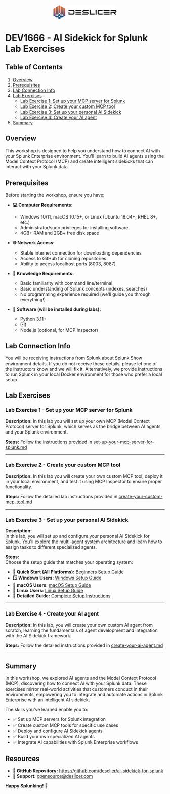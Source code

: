<div align="center">
  <img src="./media/deslicer_white.svg" alt="Deslicer" width="200"/>
</div>

# DEV1666 - AI Sidekick for Splunk Lab Exercises

## Table of Contents

1. [Overview](#overview)
2. [Prerequisites](#prerequisites)
3. [Lab Connection Info](#lab-connection-info)
4. [Lab Exercises](#lab-exercises)
   - [Lab Exercise 1: Set up your MCP server for Splunk](#lab-exercise-1---set-up-your-mcp-server-for-splunk)
   - [Lab Exercise 2: Create your custom MCP tool](#lab-exercise-2---create-your-custom-mcp-tool)
   - [Lab Exercise 3: Set up your personal AI Sidekick](#lab-exercise-3---set-up-your-personal-ai-sidekick)
   - [Lab Exercise 4: Create your AI agent](#lab-exercise-4---create-your-ai-agent)
5. [Summary](#summary)

## Overview

This workshop is designed to help you understand how to connect AI with your Splunk Enterprise environment. You'll learn to build AI agents using the Model Context Protocol (MCP) and create intelligent sidekicks that can interact with your Splunk data.

## Prerequisites

Before starting the workshop, ensure you have:

- **💻 Computer Requirements:**
  - Windows 10/11, macOS 10.15+, or Linux (Ubuntu 18.04+, RHEL 8+, etc.)
  - Administrator/sudo privileges for installing software
  - 4GB+ RAM and 2GB+ free disk space

- **🌐 Network Access:**
  - Stable internet connection for downloading dependencies
  - Access to GitHub for cloning repositories
  - Ability to access localhost ports (8003, 8087)

- **🧠 Knowledge Requirements:**
  - Basic familiarity with command line/terminal
  - Basic understanding of Splunk concepts (indexes, searches)
  - No programming experience required (we'll guide you through everything!)

- **🔧 Software (will be installed during labs):**
  - Python 3.11+
  - Git
  - Node.js (optional, for MCP Inspector)

## Lab Connection Info

You will be receiving instructions from Splunk about Splunk Show environment details. If you do not receive these details, please let one of the instructors know and we will fix it. Alternatively, we provide instructions to run Splunk in your local Docker environment for those who prefer a local setup.

## Lab Exercises

### Lab Exercise 1 - Set up your MCP server for Splunk

**Description:**
In this lab you will set up your own MCP (Model Context Protocol) server for Splunk, which serves as the bridge between AI agents and your Splunk environment.

**Steps:**
Follow the instructions provided in [set-up-your-mcp-server-for-splunk.md](./set-up-your-mcp-server-for-splunk.md)

---

### Lab Exercise 2 - Create your custom MCP tool

**Description:**
In this lab you will create your own custom MCP tool, deploy it in your local environment, and test it using MCP Inspector to ensure proper functionality.

**Steps:**
Follow the detailed lab instructions provided in [create-your-custom-mcp-tool.md](./create-your-custom-mcp-tool.md)

---

### Lab Exercise 3 - Set up your personal AI Sidekick

**Description:**  
In this lab, you will set up and configure your personal AI Sidekick for Splunk. You'll explore the multi-agent system architecture and learn how to assign tasks to different specialized agents.

**Steps:**  
Choose the setup guide that matches your operating system:

- **🚀 Quick Start (All Platforms):** [Beginners Setup Guide](./docs/ai_sidekick/BEGINNERS_SETUP.md)
- **🪟 Windows Users:** [Windows Setup Guide](./docs/ai_sidekick/WINDOWS_GUIDE.md)
- **🍎 macOS Users:** [macOS Setup Guide](./docs/ai_sidekick/MACOS_GUIDE.md)
- **🐧 Linux Users:** [Linux Setup Guide](./docs/ai_sidekick/LINUX_GUIDE.md)
- **📖 Detailed Guide:** [Complete Setup Instructions](./setup-your-personal-ai-sidekick.md)

---

### Lab Exercise 4 - Create your AI agent

**Description:**
In this lab, you will create your own custom AI agent from scratch, learning the fundamentals of agent development and integration with the AI Sidekick framework.

**Steps:**
Follow the detailed instructions provided in [create-your-ai-agent.md](./create-your-ai-agent.md)

---

## Summary

In this workshop, we explored AI agents and the Model Context Protocol (MCP), discovering how to connect AI with your Splunk data. These exercises mirror real-world activities that customers conduct in their environments, empowering you to integrate and automate actions in Splunk Enterprise with an intelligent AI sidekick.

The skills you've learned enable you to:
- ✅ Set up MCP servers for Splunk integration
- ✅ Create custom MCP tools for specific use cases
- ✅ Deploy and configure AI Sidekick agents
- ✅ Build your own specialized AI agents
- ✅ Integrate AI capabilities with Splunk Enterprise workflows

## Resources

- **🐙 GitHub Repository:** https://github.com/desclier/ai-sidekick-for-splunk
- **📧 Support:** opensource@deslicer.com

**Happy Splunking!** 🚀
